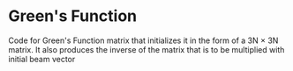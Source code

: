 # Green's Function
Code for Green's Function matrix that initializes it in the form of a 3N $\times$ 3N matrix.
It also produces the inverse of the matrix that is to be multiplied with initial beam vector
